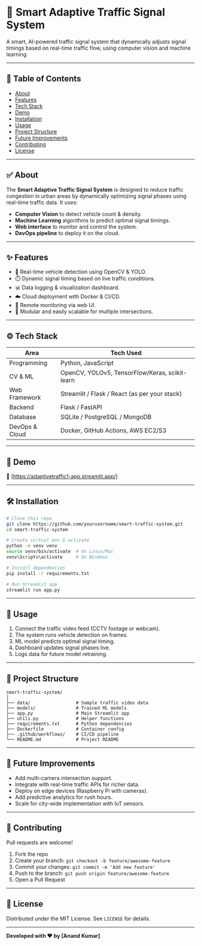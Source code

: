 # 🚦 Smart Adaptive Traffic Signal System

A smart, AI-powered traffic signal system that dynamically adjusts signal timings based on real-time traffic flow, using computer vision and machine learning.

---

## 📌 Table of Contents

- [About](#about)
- [Features](#features)
- [Tech Stack](#tech-stack)
- [Demo](#demo)
- [Installation](#installation)
- [Usage](#usage)
- [Project Structure](#project-structure)
- [Future Improvements](#future-improvements)
- [Contributing](#contributing)
- [License](#license)

---

## ✅ About

The **Smart Adaptive Traffic Signal System** is designed to reduce traffic congestion in urban areas by dynamically optimizing signal phases using real-time traffic data.
It uses:
- **Computer Vision** to detect vehicle count & density.
- **Machine Learning** algorithms to predict optimal signal timings.
- **Web interface** to monitor and control the system.
- **DevOps pipeline** to deploy it on the cloud.

---

## ✨ Features

- 🚗 Real-time vehicle detection using OpenCV & YOLO.
- ⏱️ Dynamic signal timing based on live traffic conditions.
- 📊 Data logging & visualization dashboard.
- ☁️ Cloud deployment with Docker & CI/CD.
- 📡 Remote monitoring via web UI.
- 🔌 Modular and easily scalable for multiple intersections.

---

## ⚙️ Tech Stack

| Area              | Tech Used                                   |
|-------------------|---------------------------------------------|
| Programming       | Python, JavaScript                          |
| CV & ML           | OpenCV, YOLOv5, TensorFlow/Keras, scikit-learn |
| Web Framework     | Streamlit / Flask / React (as per your stack) |
| Backend           | Flask / FastAPI                             |
| Database          | SQLite / PostgreSQL / MongoDB               |
| DevOps & Cloud    | Docker, GitHub Actions, AWS EC2/S3          |

---

## 🚀 Demo

🔗 [https://adaptivetraffic1-app.streamlit.app/]

---

## 🛠️ Installation

```bash
# Clone this repo
git clone https://github.com/yourusername/smart-traffic-system.git
cd smart-traffic-system

# Create virtual env & activate
python -m venv venv
source venv/bin/activate  # On Linux/Mac
venv\Scripts\activate     # On Windows

# Install dependencies
pip install -r requirements.txt

# Run Streamlit app
streamlit run app.py
```

---

## 🧩 Usage

1. Connect the traffic video feed (CCTV footage or webcam).
2. The system runs vehicle detection on frames.
3. ML model predicts optimal signal timing.
4. Dashboard updates signal phases live.
5. Logs data for future model retraining.

---

## 📂 Project Structure

```
smart-traffic-system/
│
├── data/                 # Sample traffic video data
├── models/               # Trained ML models
├── app.py                # Main Streamlit app
├── utils.py              # Helper functions
├── requirements.txt      # Python dependencies
├── Dockerfile            # Container config
├── .github/workflows/    # CI/CD pipeline
└── README.md             # Project README
```

---

## 🔭 Future Improvements

- Add multi-camera intersection support.
- Integrate with real-time traffic APIs for richer data.
- Deploy on edge devices (Raspberry Pi with cameras).
- Add predictive analytics for rush hours.
- Scale for city-wide implementation with IoT sensors.

---

## 🤝 Contributing

Pull requests are welcome!
1. Fork the repo
2. Create your branch: `git checkout -b feature/awesome-feature`
3. Commit your changes: `git commit -m 'Add new feature'`
4. Push to the branch: `git push origin feature/awesome-feature`
5. Open a Pull Request

---

## 📜 License

Distributed under the MIT License. See `LICENSE` for details.

---

**Developed with ❤️ by [Anand Kumar]**

